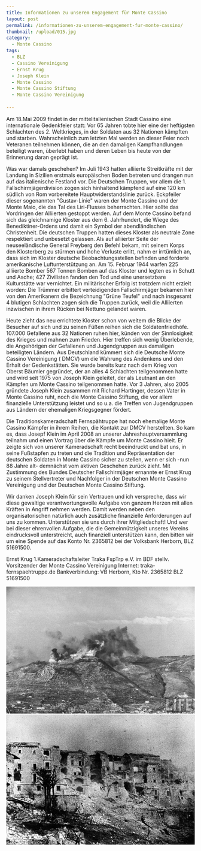 ```yaml
---
title: Informationen zu unserem Engagement für Monte Cassino
layout: post
permalink: /informationen-zu-unserem-engagement-fur-monte-cassino/
thumbnail: /upload/015.jpg
category:
  - Monte Cassino
tags:
  - BLZ
  - Cassino Vereinigung
  - Ernst Krug
  - Joseph Klein
  - Monte Cassino
  - Monte Cassino Stiftung
  - Monte Cassino Vereinigung

---
```

Am 18.Mai 2009 findet in der mittelitalienischen Stadt Cassino eine internationale Gedenkfeier statt: Vor 65 Jahren tobte hier eine der heftigsten Schlachten des 2. Weltkrieges, in der Soldaten aus 32 Nationen kämpften und starben. Wahrscheinlich zum letzten Mal werden an dieser Feier noch Veteranen teilnehmen können, die an den damaligen Kampfhandlungen beteiligt waren, überlebt haben und deren Leben bis heute von der Erinnerung daran geprägt ist.

Was war damals geschehen?
Im Juli 1943 hatten alliierte Streitkräfte mit der Landung in Sizilien erstmals europäischen Boden betreten und drangen nun auf das italienische Festland vor. Die Deutschen Truppen, vor allem die 1. Fallschirmjägerdivision zogen sich hinhaltend kämpfend auf eine 120 km südlich von Rom vorbereitete Hauptwiderstandslinie zurück. Eckpfeiler dieser sogenannten "Gustav-Linie" waren der Monte Cassino und der Monte Maio, die das Tal des Liri-Flusses beherrschten. Hier sollte das Vordringen der Alliierten gestoppt werden. Auf dem Monte Cassino befand sich das gleichnamige Kloster aus dem 6. Jahrhundert, die Wiege des Benediktiner-Ordens und damit ein Symbol der abendländischen Christenheit. Die deutschen Truppen hatten dieses Kloster als neutrale Zone respektiert und unbesetzt gelassen. Als auf alliierter Seite der neuseeländische General Freyberg den Befehl bekam, mit seinem Korps den Klosterberg zu stürmen und hohe Verluste erlitt, nahm er irrtümlich an, dass sich im Kloster deutsche Beobachtungsstellen befinden und forderte amerikanische Luftunterstützung an. Am 15. Februar 1944 warfen 225 alliierte Bomber 567 Tonnen Bomben auf das Kloster und legten es in Schutt und Asche; 427 Zivilisten fanden den Tod und eine unersetzbare Kulturstätte war vernichtet. Ein militärischer Erfolg ist trotzdem nicht erzielt worden: Die Trümmer erbittert verteidigenden Fallschirmjäger bekamen hier von den Amerikanern die Bezeichnung "Grüne Teufel" und nach insgesamt 4 blutigen Schlachten zogen sich die Truppen zurück, weil die Alliierten inzwischen in ihrem Rücken bei Nettuno gelandet waren.

Heute zieht das neu errichtete Kloster schon von weitem die Blicke der Besucher auf sich und zu seinen Füßen reihen sich die Soldatenfriedhöfe. 107.000 Gefallene aus 32 Nationen ruhen hier, künden von der Sinnlosigkeit des Krieges und mahnen zum Frieden. Hier treffen sich wenig Überlebende, die Angehörigen der Gefallenen und Jugendgruppen aus damaligen beteiligten Ländern.
Aus Deutschland kümmert sich die Deutsche Monte Cassino Vereinigung ( DMCV) um die Wahrung des Andenkens und den Erhalt der Gedenkstätten. Sie wurde bereits kurz nach dem Krieg von Oberst Bäumler gegründet, der an alles 4 Schlachten teilgenommen hatte und wird seit 1975 von Joseph Klein geleitet, der als Leutnant an den Kämpfen um Monte Cassino teilgenommen hatte. Vor 3 Jahren, also 2005 gründete Joseph Klein zusammen mit Richard Hartinger, dessen Vater in Monte Cassino ruht, noch die Monte Cassino Stiftung, die vor allem finanzielle Unterstützung leistet und so u.a. die Treffen von Jugendgruppen aus Ländern der ehemaligen Kriegsgegner fördert.

Die Traditionskameradschaft Fernspähtruppe hat noch ehemalige Monte Cassino Kämpfer in ihrem Reihen, die Kontakt zur DMCV herstellten. So kam es, dass Josepf Klein im April 2008 an unserer Jahreshauptversammlung teilnahm und einen Vortrag über die Kämpfe um Monte Cassino hielt. Er zeigte sich von unserer Kameradschaft recht beeindruckt und bat uns, in seine Fußstapfen zu treten und die Tradition und Repräsentation der deutschen Soldaten in Monte Cassino sicher zu stellen, wenn er sich -nun 88 Jahre alt- demnächst vom aktiven Geschehen zurück zieht.
Mit Zustimmung des Bundes Deutscher Fallschirmjäger ernannte er Ernst Krug zu seinem Stellvertreter und Nachfolger in der Deutschen Monte Cassino Vereinigung und der Deutschen Monte Cassino Stiftung.

Wir danken Joseph Klein für sein Vertrauen und ich verspreche, dass wir diese gewaltige verantwortungsvolle Aufgabe von ganzem Herzen mit allen Kräften in Angriff nehmen werden.
Damit werden neben den organisatorischen natürlich auch zusätzliche finanzielle Anforderungen auf uns zu kommen.
Unterstützen sie uns durch ihrer Mitgliedschaft!
Und wer bei dieser ehrenvollen Aufgabe, die die Gemeinnützigkeit unseres Vereins eindrucksvoll unterstreicht, auch finanziell unterstützen kann, den bitten wir um eine Spende auf das Konto Nr. 2365812 bei der Volksbank Herborn, BLZ 51691500.

Ernst Krug
1.Kameradschaftsleiter Traka FspTrp e.V. im BDF
stellv. Vorsitzender der Monte Cassino Vereinigung
Internet: traka-fernspaehtruppe.de
Bankverbindung:
VB Herborn, Kto Nr. 2365812 BLZ 51691500


[![](/upload/03.jpg)](/upload/03.jpg)
[![](/upload/021.jpg)](/upload/021.jpg)
